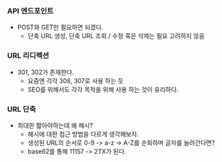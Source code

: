 ### API 엔드포인트
- POST와 GET만 필요하면 되겠다.
  - 단축 URL 생성, 단축 URL 조회 / 수정 혹은 삭제는 필요 고려하지 않음
### URL 리디렉션
- 301, 302가 존재한다.
  - 요즘엔 각각 308, 307로 사용 하는 듯
  - SEO를 위해서도 각각 목적을 위해 사용 하는 것이 유리하다.
### URL 단축
- 최대한 짧아야하는데 왜 해시?
  - 해시에 대한 접근 방법을 다르게 생각해보자.
  - 생성된 URL의 순서로 0-9 -> a-z -> A-Z를 순회하며 글자를 늘려간다면?
  - base62를 통해 11157 -> 2TX가 된다.
